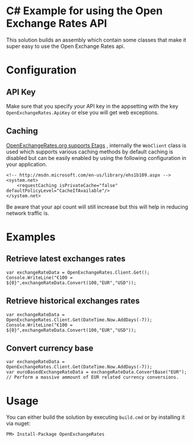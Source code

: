 C# Example for using the Open Exchange Rates API
===

This solution builds an assembly which contain some classes that make it super easy to use the Open Exchange Rates api. 


Configuration
===

API Key
---
Make sure that you specify your API key in the appsetting with the key `OpenExchangeRates.ApiKey` or else you will get web exceptions.


Caching
---

[OpenExchangeRates.org supports Etags](https://openexchangerates.org/documentation#etags) , internally the `WebClient` class is used which supports various caching methods
by default caching is disabled but can be easily enabled by using the following configuration in your application.

	<!-- http://msdn.microsoft.com/en-us/library/ehs1b109.aspx -->
	<system.net>
		<requestCaching isPrivateCache="false" defaultPolicyLevel="CacheIfAvailable"/>
	</system.net>

Be aware that your api count will still increase but this will help in reducing network traffic is.

Examples
===
Retrieve latest exchanges rates 
---

	var exchangeRateData = OpenExchangeRates.Client.Get();
	Console.WriteLine("€100 = ${0}",exchangeRateData.Convert(100,"EUR","USD"));

Retrieve historical exchanges rates 
---

	var exchangeRateData = OpenExchangeRates.Client.Get(DateTime.Now.AddDays(-7));
	Console.WriteLine("€100 = ${0}",exchangeRateData.Convert(100,"EUR","USD"));


Convert currency base
---
	var exchangeRateData = OpenExchangeRates.Client.Get(DateTime.Now.AddDays(-7));
	var euroBasedExchangeRateData = exchangeRateData.ConvertBase("EUR"); 
	// Perform a massive ammount of EUR related currency conversions.

Usage
===

You can either build the solution by executing `build.cmd` or by installing it via nuget:

	PM> Install-Package OpenExchangeRates